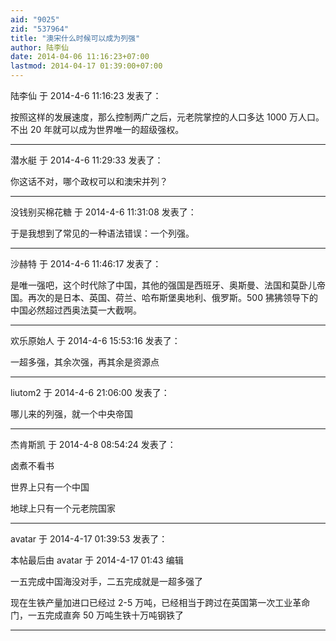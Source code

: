 ```yaml
---
aid: "9025"
zid: "537964"
title: "澳宋什么时候可以成为列强"
author: 陆李仙
date: 2014-04-06 11:16:23+07:00
lastmod: 2014-04-17 01:39:00+07:00
---
```


陆李仙 于 2014-4-6 11:16:23 发表了：

按照这样的发展速度，那么控制两广之后，元老院掌控的人口多达 1000 万人口。不出 20 年就可以成为世界唯一的超级强权。

---

潜水艇 于 2014-4-6 11:29:33 发表了：

你这话不对，哪个政权可以和澳宋并列？

---

没钱别买棉花糖 于 2014-4-6 11:31:08 发表了：

于是我想到了常见的一种语法错误：一个列强。

---

沙赫特 于 2014-4-6 11:46:17 发表了：

是唯一强吧，这个时代除了中国，其他的强国是西班牙、奥斯曼、法国和莫卧儿帝国。再次的是日本、英国、荷兰、哈布斯堡奥地利、俄罗斯。500 狒狒领导下的中国必然超过西奥法莫一大截啊。

---

欢乐原始人 于 2014-4-6 15:53:16 发表了：

一超多强，其余次强，再其余是资源点

---

liutom2 于 2014-4-6 21:06:00 发表了：

哪儿来的列强，就一个中央帝国

---

杰肯斯凯 于 2014-4-8 08:54:24 发表了：

卤煮不看书

世界上只有一个中国

地球上只有一个元老院国家

---

avatar 于 2014-4-17 01:39:53 发表了：

本帖最后由 avatar 于 2014-4-17 01:43 编辑

一五完成中国海没对手，二五完成就是一超多强了

现在生铁产量加进口已经过 2-5 万吨，已经相当于跨过在英国第一次工业革命门，一五完成直奔 50 万吨生铁十万吨钢铁了

---
